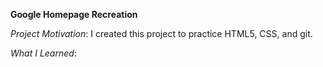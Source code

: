 **Google Homepage Recreation**

*Project Motivation*:
I created this project to practice HTML5, CSS, and git.

*What I Learned*: